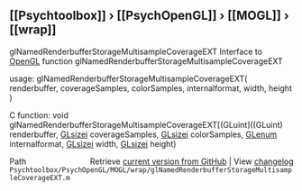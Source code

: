 ## [[Psychtoolbox]] &#8250; [[PsychOpenGL]] &#8250; [[MOGL]] &#8250; [[wrap]]

glNamedRenderbufferStorageMultisampleCoverageEXT  Interface to [OpenGL](OpenGL) function glNamedRenderbufferStorageMultisampleCoverageEXT  
  
usage:  glNamedRenderbufferStorageMultisampleCoverageEXT( renderbuffer, coverageSamples, colorSamples, internalformat, width, height )  
  
C function:  void glNamedRenderbufferStorageMultisampleCoverageEXT[(GLuint]((GLuint) renderbuffer, [GLsizei](GLsizei) coverageSamples, [GLsizei](GLsizei) colorSamples, [GLenum](GLenum) internalformat, [GLsizei](GLsizei) width, [GLsizei](GLsizei) height)  




<div class="code_header" style="text-align:right;">
  <span style="float:left;">Path&nbsp;&nbsp;</span> <span class="counter">Retrieve <a href=
  "https://raw.github.com/Psychtoolbox-3/Psychtoolbox-3/beta/Psychtoolbox/PsychOpenGL/MOGL/wrap/glNamedRenderbufferStorageMultisampleCoverageEXT.m">current version from GitHub</a> | View <a href=
  "https://github.com/Psychtoolbox-3/Psychtoolbox-3/commits/beta/Psychtoolbox/PsychOpenGL/MOGL/wrap/glNamedRenderbufferStorageMultisampleCoverageEXT.m">changelog</a></span>
</div>
<div class="code">
  <code>Psychtoolbox/PsychOpenGL/MOGL/wrap/glNamedRenderbufferStorageMultisampleCoverageEXT.m</code>
</div>

